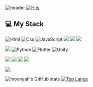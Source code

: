 <!--
**moonyah/moonyah** is a ✨ _special_ ✨ repository because its `README.md` (this file) appears on your GitHub profile.

Here are some ideas to get you started:

- 🔭 I’m currently working on ...
- 🌱 I’m currently learning ...
- 👯 I’m looking to collaborate on ...
- 🤔 I’m looking for help with ...
- 💬 Ask me about ...
- 📫 How to reach me: ...
- 😄 Pronouns: ...
- ⚡ Fun fact: ...
-->

![header](https://capsule-render.vercel.app/api?type=waving&color=gradient&customColorList=17&height=130&section=header&text=moonyah%20github&fontSize=50&animation=blink&desc=🌿%20Hi%20there&descAlignY=85&descAlign=70&descSize=15)
[![Hits](https://hits.seeyoufarm.com/api/count/incr/badge.svg?url=https%3A%2F%2Fgithub.com%2Fmoonyah&count_bg=%23AC924A&title_bg=%234B4B4B&icon=github.svg&icon_color=%23FFFFFF&title=hits&edge_flat=false)](https://hits.seeyoufarm.com)

## 💻 My Stack
<img alt="Html" src ="https://img.shields.io/badge/HTML5-E34F26.svg?&style=for-the-badge&logo=HTML5&logoColor=white"/> <img alt="Css" src ="https://img.shields.io/badge/CSS3-1572B6.svg?&style=for-the-badge&logo=CSS3&logoColor=white"/> <img alt="JavaScript" src ="https://img.shields.io/badge/JavaScriipt-F7DF1E.svg?&style=for-the-badge&logo=JavaScript&logoColor=black"/> <img src="https://img.shields.io/badge/react-61DAFB?style=for-the-badge&logo=React&logoColor=black"> <img src="https://img.shields.io/badge/typescript-3178C6?style=for-the-badge&logo=TypeScript&logoColor=black"> <img src="https://img.shields.io/badge/Next.js-000000?style=for-the-badge&logo=Next.js&logoColor=white" />

<img src="https://img.shields.io/badge/firebase-FFCA28?style=for-the-badge&logo=FireBase&logoColor=black"> <img alt="Python" src ="https://img.shields.io/badge/Python-3776AB.svg?&style=for-the-badge&logo=Python&logoColor=white"/> <img alt="Flutter" src ="https://img.shields.io/badge/Flutter-02569B.svg?&style=for-the-badge&logo=Flutter&logoColor=white"/> <img alt="Unity" src ="https://img.shields.io/badge/Unity-FFFFFF.svg?&style=for-the-badge&logo=Unity&logoColor=black"/>

<img src="https://img.shields.io/badge/git-F05032?style=for-the-badge&logo=Git&logoColor=white"> <img src="https://img.shields.io/badge/github-181717?style=for-the-badge&logo=Git&logoColor=white"> <img src="https://img.shields.io/badge/Trello-0052CC?style=for-the-badge&logo=Trello&logoColor=white" />
 <img src="https://img.shields.io/badge/Slack-4A154B?style=for-the-badge&logo=Slack&logoColor=white" />

 <img src="https://img.shields.io/badge/Vercel-000000?style=for-the-badge&logo=Vercel&logoColor=white" />

![moonyah's GitHub stats](https://github-readme-stats.vercel.app/api?username=moonyah&show_icons=true&theme=gruvbox&count_private=true)
[![Top Langs](https://github-readme-stats.vercel.app/api/top-langs/?username=moonyah&layout=compact&theme=gruvbox&langs_count=10)](https://github.com/anuraghazra/github-readme-stats)

